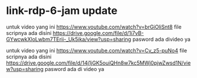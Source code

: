 # link-rdp-6-jam update

untuk video yang ini https://www.youtube.com/watch?v=brGiOliSnt8 file scripnya ada disini https://drive.google.com/file/d/1i7vB-GYwcwkXloLwbm7TErii-_Uk5ika/view?usp=sharing pasword ada divideo ya

untuk video yang ini https://www.youtube.com/watch?v=Cv_z5-puNo4 file scripnya ada disini https://drive.google.com/file/d/14j1jGK5ouiQHn8w7kc5MWj0pjwZwsd1N/view?usp=sharing pasword ada di video ya

